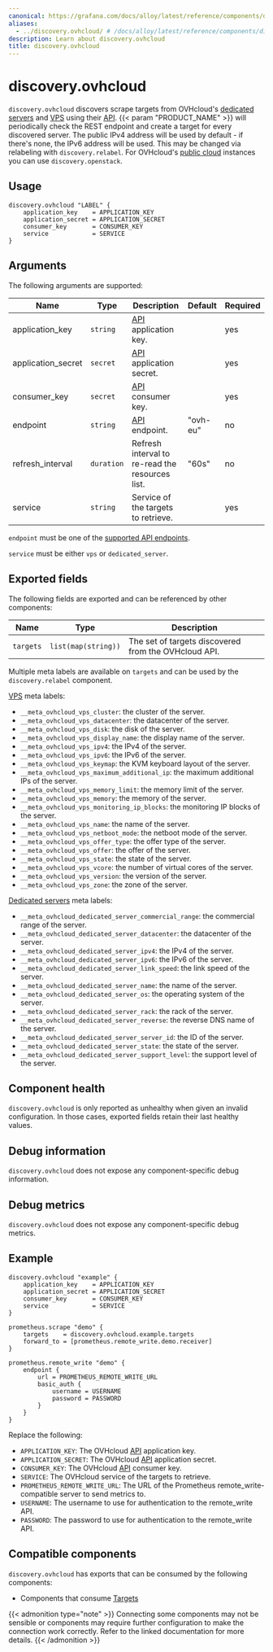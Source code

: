 ```yaml
---
canonical: https://grafana.com/docs/alloy/latest/reference/components/discovery/discovery.ovhcloud/
aliases:
  - ../discovery.ovhcloud/ # /docs/alloy/latest/reference/components/discovery.ovhcloud/
description: Learn about discovery.ovhcloud
title: discovery.ovhcloud
---
```


# discovery.ovhcloud

`discovery.ovhcloud` discovers scrape targets from OVHcloud's [dedicated servers][] and [VPS][] using their [API][].
{{< param "PRODUCT_NAME" >}} will periodically check the REST endpoint and create a target for every discovered server.
The public IPv4 address will be used by default - if there's none, the IPv6 address will be used.
This may be changed via relabeling with `discovery.relabel`.
For OVHcloud's [public cloud][] instances you can use `discovery.openstack`.

[API]: https://api.ovh.com/
[public cloud]: https://www.ovhcloud.com/en/public-cloud/
[VPS]: https://www.ovhcloud.com/en/vps/
[Dedicated servers]: https://www.ovhcloud.com/en/bare-metal/

## Usage

```alloy
discovery.ovhcloud "LABEL" {
    application_key    = APPLICATION_KEY
    application_secret = APPLICATION_SECRET
    consumer_key       = CONSUMER_KEY
    service            = SERVICE
}
```

## Arguments

The following arguments are supported:

Name               | Type           | Description                                                    | Default       | Required
------------------ | -------------- | -------------------------------------------------------------- | ------------- | --------
application_key    | `string`       | [API][] application key.                                       |               | yes
application_secret | `secret`       | [API][] application secret.                                    |               | yes
consumer_key       | `secret`       | [API][] consumer key.                                          |               | yes
endpoint           | `string`       | [API][] endpoint.                                              | "ovh-eu"      | no
refresh_interval   | `duration`     | Refresh interval to re-read the resources list.                | "60s"         | no
service            | `string`       | Service of the targets to retrieve.                            |               | yes

`endpoint` must be one of the [supported API endpoints][supported-apis].

`service` must be either `vps` or `dedicated_server`.

[supported-apis]: https://github.com/ovh/go-ovh#supported-apis

## Exported fields

The following fields are exported and can be referenced by other components:

Name      | Type                | Description
----------|---------------------|-----------------------------------------------------
`targets` | `list(map(string))` | The set of targets discovered from the OVHcloud API.

Multiple meta labels are available on `targets` and can be used by the `discovery.relabel` component.

[VPS][] meta labels:
* `__meta_ovhcloud_vps_cluster`: the cluster of the server.
* `__meta_ovhcloud_vps_datacenter`: the datacenter of the server.
* `__meta_ovhcloud_vps_disk`: the disk of the server.
* `__meta_ovhcloud_vps_display_name`: the display name of the server.
* `__meta_ovhcloud_vps_ipv4`: the IPv4 of the server.
* `__meta_ovhcloud_vps_ipv6`: the IPv6 of the server.
* `__meta_ovhcloud_vps_keymap`: the KVM keyboard layout of the server.
* `__meta_ovhcloud_vps_maximum_additional_ip`: the maximum additional IPs of the server.
* `__meta_ovhcloud_vps_memory_limit`: the memory limit of the server.
* `__meta_ovhcloud_vps_memory`: the memory of the server.
* `__meta_ovhcloud_vps_monitoring_ip_blocks`: the monitoring IP blocks of the server.
* `__meta_ovhcloud_vps_name`: the name of the server.
* `__meta_ovhcloud_vps_netboot_mode`: the netboot mode of the server.
* `__meta_ovhcloud_vps_offer_type`: the offer type of the server.
* `__meta_ovhcloud_vps_offer`: the offer of the server.
* `__meta_ovhcloud_vps_state`: the state of the server.
* `__meta_ovhcloud_vps_vcore`: the number of virtual cores of the server.
* `__meta_ovhcloud_vps_version`: the version of the server.
* `__meta_ovhcloud_vps_zone`: the zone of the server.

[Dedicated servers][] meta labels:
* `__meta_ovhcloud_dedicated_server_commercial_range`: the commercial range of the server.
* `__meta_ovhcloud_dedicated_server_datacenter`: the datacenter of the server.
* `__meta_ovhcloud_dedicated_server_ipv4`: the IPv4 of the server.
* `__meta_ovhcloud_dedicated_server_ipv6`: the IPv6 of the server.
* `__meta_ovhcloud_dedicated_server_link_speed`: the link speed of the server.
* `__meta_ovhcloud_dedicated_server_name`: the name of the server.
* `__meta_ovhcloud_dedicated_server_os`: the operating system of the server.
* `__meta_ovhcloud_dedicated_server_rack`: the rack of the server.
* `__meta_ovhcloud_dedicated_server_reverse`: the reverse DNS name of the server.
* `__meta_ovhcloud_dedicated_server_server_id`: the ID of the server.
* `__meta_ovhcloud_dedicated_server_state`: the state of the server.
* `__meta_ovhcloud_dedicated_server_support_level`: the support level of the server.

## Component health

`discovery.ovhcloud` is only reported as unhealthy when given an invalid configuration.
In those cases, exported fields retain their last healthy values.

## Debug information

`discovery.ovhcloud` does not expose any component-specific debug information.

## Debug metrics

`discovery.ovhcloud` does not expose any component-specific debug metrics.

## Example

```alloy
discovery.ovhcloud "example" {
	application_key    = APPLICATION_KEY
	application_secret = APPLICATION_SECRET
	consumer_key       = CONSUMER_KEY
	service            = SERVICE
}

prometheus.scrape "demo" {
	targets    = discovery.ovhcloud.example.targets
	forward_to = [prometheus.remote_write.demo.receiver]
}

prometheus.remote_write "demo" {
	endpoint {
		url = PROMETHEUS_REMOTE_WRITE_URL
		basic_auth {
			username = USERNAME
			password = PASSWORD
		}
	}
}
```

Replace the following:
  - `APPLICATION_KEY`: The OVHcloud [API][] application key.
  - `APPLICATION_SECRET`: The OVHcloud [API][] application secret.
  - `CONSUMER_KEY`: The OVHcloud [API][] consumer key.
  - `SERVICE`: The OVHcloud service of the targets to retrieve.
  - `PROMETHEUS_REMOTE_WRITE_URL`: The URL of the Prometheus remote_write-compatible server to send metrics to.
  - `USERNAME`: The username to use for authentication to the remote_write API.
  - `PASSWORD`: The password to use for authentication to the remote_write API.


<!-- START GENERATED COMPATIBLE COMPONENTS -->

## Compatible components

`discovery.ovhcloud` has exports that can be consumed by the following components:

- Components that consume [Targets](../../compatibility/#targets-consumers)

{{< admonition type="note" >}}
Connecting some components may not be sensible or components may require further configuration to make the connection work correctly.
Refer to the linked documentation for more details.
{{< /admonition >}}

<!-- END GENERATED COMPATIBLE COMPONENTS -->
